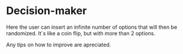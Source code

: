 # Decision-maker
Here the user can insert an infinite number of options that will then be randomized.
It´s like a coin flip, but with more than 2 options.

Any tips on how to improve are apreciated.
